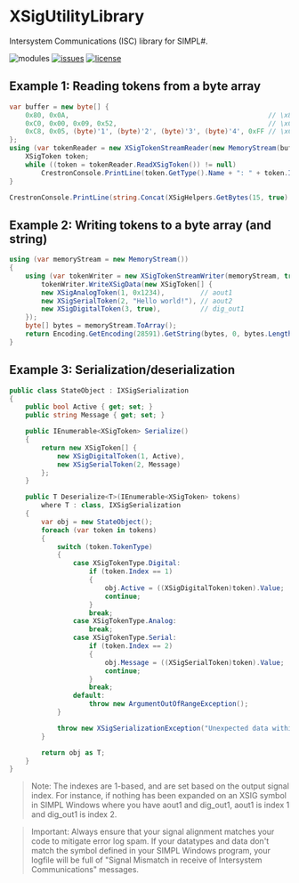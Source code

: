 # XSigUtilityLibrary
Intersystem Communications (ISC) library for SIMPL#.

![modules](https://img.shields.io/badge/S%23-Modules-brightgreen.svg) [![issues](https://img.shields.io/github/issues/bitm0de/XSigUtilityLibrary.svg?style=flat)](https://github.com/bitm0de/XSigUtilityLibrary/issues) [![license](https://img.shields.io/github/license/bitm0de/XSigUtilityLibrary.svg?style=flat)](https://github.com/bitm0de/XSigUtilityLibrary/blob/master/LICENSE)

## Example 1: Reading tokens from a byte array
```cs
var buffer = new byte[] {
    0x80, 0x0A,                                                  // \x80\x0A (Digital = 1, Index = 11)
    0xC0, 0x00, 0x09, 0x52,                                      // \xC0\x00\x09R (Analog = 1234, Index = 1)
    0xC8, 0x05, (byte)'1', (byte)'2', (byte)'3', (byte)'4', 0xFF // \xC8\x051234\xFF (Serial = "1234", Index = 6)
};
using (var tokenReader = new XSigTokenStreamReader(new MemoryStream(buffer))) {
    XSigToken token;
    while ((token = tokenReader.ReadXSigToken()) != null)
        CrestronConsole.PrintLine(token.GetType().Name + ": " + token.Index + " = " + token);
}

CrestronConsole.PrintLine(string.Concat(XSigHelpers.GetBytes(15, true).Select(b => "\\x" + b.ToString("X2")).ToArray()));
```

## Example 2: Writing tokens to a byte array (and string)
```cs
using (var memoryStream = new MemoryStream())
{
    using (var tokenWriter = new XSigTokenStreamWriter(memoryStream, true))
        tokenWriter.WriteXSigData(new XSigToken[] {
        new XSigAnalogToken(1, 0x1234),         // aout1
        new XSigSerialToken(2, "Hello world!"), // aout2
        new XSigDigitalToken(3, true),          // dig_out1
    });
    byte[] bytes = memoryStream.ToArray();
    return Encoding.GetEncoding(28591).GetString(bytes, 0, bytes.Length);
}
```

## Example 3: Serialization/deserialization
```cs
public class StateObject : IXSigSerialization
{
    public bool Active { get; set; }
    public string Message { get; set; }

    public IEnumerable<XSigToken> Serialize()
    {
        return new XSigToken[] {
            new XSigDigitalToken(1, Active),
            new XSigSerialToken(2, Message)
        };
    }

    public T Deserialize<T>(IEnumerable<XSigToken> tokens)
        where T : class, IXSigSerialization
    {
        var obj = new StateObject();
        foreach (var token in tokens)
        {
            switch (token.TokenType)
            {
                case XSigTokenType.Digital:
                    if (token.Index == 1)
                    {
                        obj.Active = ((XSigDigitalToken)token).Value;
                        continue;
                    }
                    break;
                case XSigTokenType.Analog:
                    break;
                case XSigTokenType.Serial:
                    if (token.Index == 2)
                    {
                        obj.Message = ((XSigSerialToken)token).Value;
                        continue;
                    }
                    break;
                default:
                    throw new ArgumentOutOfRangeException();
            }

            throw new XSigSerializationException("Unexpected data within XSig information.");
        }

        return obj as T;
    }
}
```

>Note: The indexes are 1-based, and are set based on the output signal index. For instance, if nothing has been expanded on an XSIG symbol in SIMPL Windows where you have aout1 and dig_out1, aout1 is index 1 and dig_out1 is index 2.

>Important: Always ensure that your signal alignment matches your code to mitigate error log spam. If your datatypes and data don't match the symbol defined in your SIMPL Windows program, your logfile will be full of "Signal Mismatch in receive of Intersystem Communications" messages.
